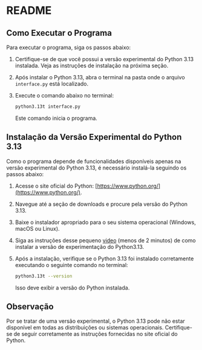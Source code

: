 # README

## Como Executar o Programa

Para executar o programa, siga os passos abaixo:

1. Certifique-se de que você possui a versão experimental do Python 3.13 instalada. Veja as instruções de instalação na próxima seção.
2. Após instalar o Python 3.13, abra o terminal na pasta onde o arquivo `interface.py` está localizado.
3. Execute o comando abaixo no terminal:

   ```bash
   python3.13t interface.py
   ```

   Este comando inicia o programa.

## Instalação da Versão Experimental do Python 3.13

Como o programa depende de funcionalidades disponíveis apenas na versão experimental do Python 3.13, é necessário instalá-la seguindo os passos abaixo:

1. Acesse o site oficial do Python: [https://www.python.org/](https://www.python.org/).
2. Navegue até a seção de downloads e procure pela versão do Python 3.13.
3. Baixe o instalador apropriado para o seu sistema operacional (Windows, macOS ou Linux).
4. Siga as instruções desse pequeno [video](https://www.youtube.com/watch?v=9uQoDGRs3H4) (menos de 2 minutos) de como instalar a versão de experimentação do Python3.13. 
5. Após a instalação, verifique se o Python 3.13 foi instalado corretamente executando o seguinte comando no terminal:

   ```bash
   python3.13t --version
   ```

   Isso deve exibir a versão do Python instalada.

## Observação

Por se tratar de uma versão experimental, o Python 3.13 pode não estar disponível em todas as distribuições ou sistemas operacionais. Certifique-se de seguir corretamente as instruções fornecidas no site oficial do Python.



